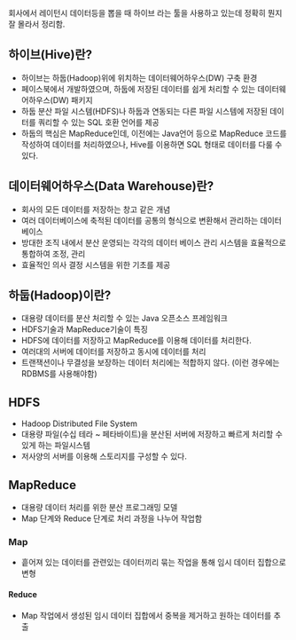 회사에서 레이턴시 데이터등을 뽑을 때 하이브 라는 툴을 사용하고 있는데 정확히 뭔지 잘 몰라서 정리함.

## 하이브(Hive)란?
- 하이브는 하둡(Hadoop)위에 위치하는 데이터웨어하우스(DW) 구축 환경
- 페이스북에서 개발하였으며, 하둡에 저장된 데이터를 쉽게 처리할 수 있는 데이터웨어하우스(DW) 패키지
- 하둡 분산 파일 시스템(HDFS)나 하둡과 연동되는 다른 파일 시스템에 저장된 데이터를 쿼리할 수 있는 SQL 호환 언어를 제공
- 하둡의 핵심은 MapReduce인데, 이전에는 Java언어 등으로 MapReduce 코드를 작성하여 데이터를 처리하였으나, Hive를 이용하면 SQL 형태로 데이터를 다룰 수 있다.

## 데이터웨어하우스(Data Warehouse)란?
- 회사의 모든 데이터를 저장하는 창고 같은 개념
- 여러 데이터베이스에 축적된 데이터를 공통의 형식으로 변환해서 관리하는 데이터베이스
- 방대한 조직 내에서 분산 운영되는 각각의 데이터 베이스 관리 시스템을 효율적으로 통합하여 조정, 관리
- 효율적인 의사 결정 시스템을 위한 기초를 제공

## 하둡(Hadoop)이란?
- 대용량 데이터를 분산 처리할 수 있는 Java 오픈소스 프레임워크
- HDFS기술과 MapReduce기술이 특징
- HDFS에 데이터를 저장하고 MapReduce를 이용해 데이터를 처리한다.
- 여러대의 서버에 데이터를 저장하고 동시에 데이터를 처리
- 트랜잭션이나 무결성을 보장하는 데이터 처리에는 적합하지 않다. (이런 경우에는 RDBMS를 사용해야함)

## HDFS
- Hadoop Distributed File System
- 대용량 파일(수십 테라 ~ 페타바이트)을 분산된 서버에 저장하고 빠르게 처리할 수 있게 하는 파일시스템
- 저사양의 서버를 이용해 스토리지를 구성할 수 있다.

## MapReduce
- 대용량 데이터 처리를 위한 분산 프로그래밍 모델
- Map 단계와 Reduce 단계로 처리 과정을 나누어 작업함

### Map
- 흩어져 있는 데이터를 관련있는 데이터끼리 묶는 작업을 통해 임시 데이터 집합으로 변형

#### Reduce
- Map 작업에서 생성된 임시 데이터 집합에서 중복을 제거하고 원하는 데이터를 추출